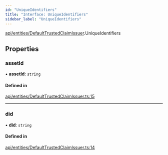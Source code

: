 ```yaml
---
id: "UniqueIdentifiers"
title: "Interface: UniqueIdentifiers"
sidebar_label: "UniqueIdentifiers"
---
```


[api/entities/DefaultTrustedClaimIssuer](../../../../../modules/API/Entities/DefaultTrustedClaimIssuer/DefaultTrustedClaimIssuer.md).UniqueIdentifiers

## Properties

### assetId

• **assetId**: `string`

#### Defined in

[api/entities/DefaultTrustedClaimIssuer.ts:15](https://github.com/PolymeshAssociation/polymesh-sdk/blob/8a9158669/src/api/entities/DefaultTrustedClaimIssuer.ts#L15)

___

### did

• **did**: `string`

#### Defined in

[api/entities/DefaultTrustedClaimIssuer.ts:14](https://github.com/PolymeshAssociation/polymesh-sdk/blob/8a9158669/src/api/entities/DefaultTrustedClaimIssuer.ts#L14)
